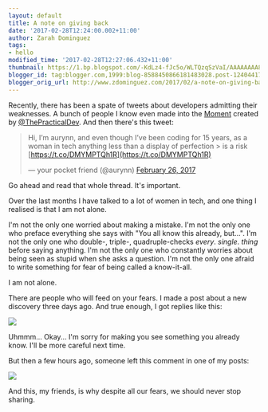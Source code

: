```yaml
---
layout: default
title: A note on giving back
date: '2017-02-28T12:24:00.002+11:00'
author: Zarah Dominguez
tags:
- hello
modified_time: '2017-02-28T12:27:06.432+11:00'
thumbnail: https://1.bp.blogspot.com/-KdLz4-fJc5o/WLTQzqSzVaI/AAAAAAAA8lo/YnuDElbK1lgNp6pi6jPN7ak6TIiUEt8MgCLcB/s72-c/Screen%2BShot%2B2017-02-28%2Bat%2B12.20.55.png
blogger_id: tag:blogger.com,1999:blog-8588450866181483028.post-1240441738386166551
blogger_orig_url: http://www.zdominguez.com/2017/02/a-note-on-giving-back.html
---
```


Recently, there has been a spate of tweets about developers admitting their weaknesses. A bunch of people I know even made into the [Moment](https://twitter.com/i/moments/836232961037058050) created by [@ThePracticalDev](https://twitter.com/ThePracticalDev). And then there's this tweet:

> Hi, I’m aurynn, and even though I’ve been coding for 15 years, as a woman in tech anything less than a display of perfection > is a risk [https://t.co/DMYMPTQh1R](https://t.co/DMYMPTQh1R)
>
> — your pocket friend (@aurynn) [February 26, 2017](https://twitter.com/aurynn/status/835961004022345728)

Go ahead and read that whole thread. It's important.

Over the last months I have talked to a lot of women in tech, and one thing I realised is that I am not alone.

I'm not the only one worried about making a mistake.
I'm not the only one who preface everything she says with "You all know this already, but...".
I'm not the only one who double-, triple-, quadruple-checks _every_. _single_. _thing_ before saying anything.
I'm not the only one who constantly worries about being seen as stupid when she asks a question.
I'm not the only one afraid to write something for fear of being called a know-it-all.

I am not alone.

There are people who will feed on your fears. I made a post about a new discovery three days ago. And true enough, I got replies like this:

[![](https://1.bp.blogspot.com/-KdLz4-fJc5o/WLTQzqSzVaI/AAAAAAAA8lo/YnuDElbK1lgNp6pi6jPN7ak6TIiUEt8MgCLcB/s320/Screen%2BShot%2B2017-02-28%2Bat%2B12.20.55.png)](https://1.bp.blogspot.com/-KdLz4-fJc5o/WLTQzqSzVaI/AAAAAAAA8lo/YnuDElbK1lgNp6pi6jPN7ak6TIiUEt8MgCLcB/s1600/Screen%2BShot%2B2017-02-28%2Bat%2B12.20.55.png)

Uhmmm... Okay... I'm sorry for making you see something you already know. I'll be more careful next time.

But then a few hours ago, someone left this comment in one of my posts:

[![](https://3.bp.blogspot.com/-YyarzRcsMHs/WLTOKtudkcI/AAAAAAAA8lY/x0lrdE61uWci7xoQ6GQsw4ISNur63ZSSQCLcB/s320/Screen%2BShot%2B2017-02-28%2Bat%2B11.52.25.png)](https://3.bp.blogspot.com/-YyarzRcsMHs/WLTOKtudkcI/AAAAAAAA8lY/x0lrdE61uWci7xoQ6GQsw4ISNur63ZSSQCLcB/s1600/Screen%2BShot%2B2017-02-28%2Bat%2B11.52.25.png)

And this, my friends, is why despite all our fears, we should never stop sharing.
